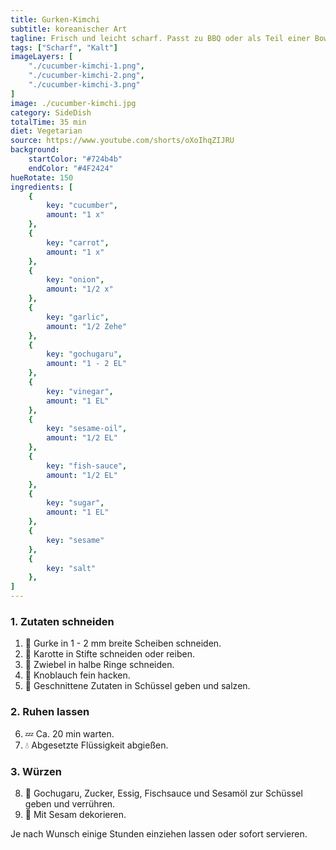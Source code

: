 ```yaml
---
title: Gurken-Kimchi
subtitle: koreanischer Art
tagline: Frisch und leicht scharf. Passt zu BBQ oder als Teil einer Bowl.
tags: ["Scharf", "Kalt"]
imageLayers: [
    "./cucumber-kimchi-1.png",
    "./cucumber-kimchi-2.png",
    "./cucumber-kimchi-3.png"
]
image: ./cucumber-kimchi.jpg
category: SideDish
totalTime: 35 min
diet: Vegetarian
source: https://www.youtube.com/shorts/oXoIhqZIJRU
background:
    startColor: "#724b4b"
    endColor: "#4F2424"
hueRotate: 150
ingredients: [
    {
        key: "cucumber",
        amount: "1 x"
    },
    {
        key: "carrot",
        amount: "1 x"
    },
    {
        key: "onion",
        amount: "1/2 x"
    },
    {
        key: "garlic",
        amount: "1/2 Zehe"
    },
    {
        key: "gochugaru",
        amount: "1 - 2 EL"
    },
    {
        key: "vinegar",
        amount: "1 EL"
    },
    {
        key: "sesame-oil",
        amount: "1/2 EL"
    },
    {
        key: "fish-sauce",
        amount: "1/2 EL"
    },
    {
        key: "sugar",
        amount: "1 EL"
    },
    {
        key: "sesame"
    },
    {
        key: "salt"
    },
]
---
```


### 1. Zutaten schneiden

1. 🔪 Gurke in 1 - 2 mm breite Scheiben schneiden.
2. 🔪 Karotte in Stifte schneiden oder reiben.
3. 🔪 Zwiebel in halbe Ringe schneiden.
4. 🔪 Knoblauch fein hacken.
5. 🥣 Geschnittene Zutaten in Schüssel geben und salzen.

### 2. Ruhen lassen

6. 💤 Ca. 20 min warten.
7. 💧 Abgesetzte Flüssigkeit abgießen.

### 3. Würzen

8. 🥣 Gochugaru, Zucker, Essig, Fischsauce und Sesamöl zur Schüssel geben und verrühren.
9. 🥣 Mit Sesam dekorieren.

Je nach Wunsch einige Stunden einziehen lassen oder sofort servieren.